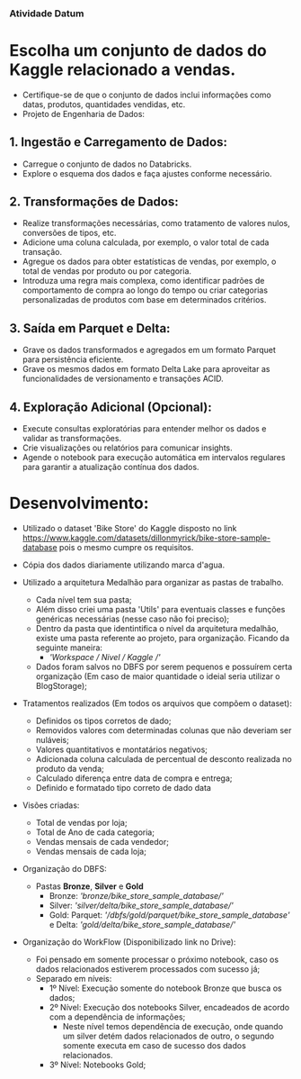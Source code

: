 ### Atividade Datum

# Escolha um conjunto de dados do Kaggle relacionado a vendas. 
  - Certifique-se de que o conjunto de dados inclui informações como datas, produtos, quantidades vendidas, etc.
  - Projeto de Engenharia de Dados:

## 1. Ingestão e Carregamento de Dados:
  - Carregue o conjunto de dados no Databricks.
  - Explore o esquema dos dados e faça ajustes conforme necessário.

## 2. Transformações de Dados:
  - Realize transformações necessárias, como tratamento de valores nulos, conversões de tipos, etc.
  - Adicione uma coluna calculada, por exemplo, o valor total de cada transação.
  - Agregue os dados para obter estatísticas de vendas, por exemplo, o total de vendas por produto ou por categoria.
  - Introduza uma regra mais complexa, como identificar padrões de comportamento de compra ao longo do tempo ou criar categorias personalizadas de produtos com base em determinados critérios.

## 3. Saída em Parquet e Delta:
  - Grave os dados transformados e agregados em um formato Parquet para persistência eficiente.
  - Grave os mesmos dados em formato Delta Lake para aproveitar as funcionalidades de versionamento e transações ACID. 

## 4. Exploração Adicional (Opcional):
  - Execute consultas exploratórias para entender melhor os dados e validar as transformações.
  - Crie visualizações ou relatórios para comunicar insights.
  - Agende o notebook para execução automática em intervalos regulares para garantir a atualização contínua dos dados.


# Desenvolvimento:
  - Utilizado o dataset 'Bike Store' do Kaggle disposto no link <https://www.kaggle.com/datasets/dillonmyrick/bike-store-sample-database> pois o mesmo cumpre os requisitos.
  
  - Cópia dos dados diariamente utilizando marca d'agua. 

  - Utilizado a arquitetura Medalhão para organizar as pastas de trabalho.
    - Cada nível tem sua pasta;
    - Além disso criei uma pasta 'Utils' para eventuais classes e funções genéricas necessárias (nesse caso não foi preciso);
    - Dentro da pasta que identintifica o nível da arquitetura medalhão, existe uma pasta referente ao projeto, para organização. Ficando da seguinte maneira:
      - <i>'Workspace / Nivel / Kaggle /'</i>
    - Dados foram salvos no DBFS por serem pequenos e possuírem certa organização (Em caso de maior quantidade o ideial seria utilizar o BlogStorage);
  
  - Tratamentos realizados (Em todos os arquivos que compõem o dataset):
    - Definidos os tipos corretos de dado;
    - Removidos valores com determinadas colunas que não deveriam ser nuláveis;
    - Valores quantitativos e montatários negativos;
    - Adicionada coluna calculada de percentual de desconto realizada no produto da venda;
    - Calculado diferença entre data de compra e entrega;
    - Definido e formatado tipo correto de dado data
  
  - Visões criadas:
    - Total de vendas por loja;
    - Total de Ano de cada categoria;
    - Vendas mensais de cada vendedor;
    - Vendas mensais de cada loja;
  
  - Organização do DBFS:
    - Pastas <b>Bronze</b>, <b>Silver</b> e <b>Gold</b>
      - Bronze: <i>'bronze/bike_store_sample_database/'</i>
      - Silver: <i>'silver/delta/bike_store_sample_database/'</i>
      - Gold: Parquet: <i>'/dbfs/gold/parquet/bike_store_sample_database'</i> e Delta: <i>'gold/delta/bike_store_sample_database/'</i>
  
  - Organização do WorkFlow (Disponibilizado link no Drive):
    - Foi pensado em somente processar o próximo notebook, caso os dados relacionados estiverem processados com sucesso já;
    - Separado em níveis:
      - 1º Nível: Execução somente do notebook Bronze que busca os dados;
      - 2º Nível: Execução dos notebooks Silver, encadeados de acordo com a dependência de informações;
        - Neste nível temos dependência de execução, onde quando um silver detém dados relacionados de outro, o segundo somente executa em caso de sucesso dos dados relacionados.
      - 3º Nível: Notebooks Gold;

